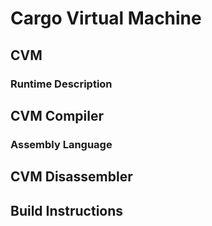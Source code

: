 # Cargo Virtual Machine

## CVM
### Runtime Description

## CVM Compiler
### Assembly Language

## CVM Disassembler

## Build Instructions
